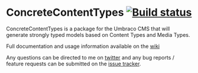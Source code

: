 # ConcreteContentTypes [![Build status](https://ci.appveyor.com/api/projects/status/paw5swsg5jex75h1?svg=true)](https://ci.appveyor.com/project/DaveGreasley/concretecontenttypes)


ConcreteContentTypes is a package for the Umbraco CMS that will generate strongly typed models based on Content Types and Media Types.

Full documentation and usage information available on the [wiki](https://github.com/DaveGreasley/ConcreteContentTypes/wiki)

Any questions can be directed to me on [twitter](https://twitter.com/D4veGreasley) and any bug reports / feature requests can be submitted on the [issue tracker](https://github.com/DaveGreasley/ConcreteContentTypes/issues).

